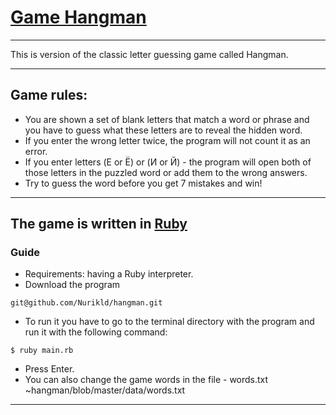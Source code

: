 # [Game Hangman](https://en.wikipedia.org/wiki/Hangman_(game))
___

This is version of the classic letter guessing game called Hangman.
___

## Game rules:

+ You are shown a set of blank letters that match a word or phrase and you have to guess what these letters are to reveal the hidden word.
+ If you enter the wrong letter twice, the program will not count it as an error.
+ If you enter letters (Е or Ё) or (И or Й) - the program will open both of those letters in the puzzled word or add them to the wrong answers.
+ Try to guess the word before you get 7 mistakes and win!
___

## The game is written in [Ruby](https://en.wikipedia.org/wiki/Ruby_(programming_language))

### Guide

+ Requirements: having a Ruby interpreter.
+ Download the program
```
git@github.com/Nurikld/hangman.git
```
+ To run it you have to go to the terminal directory with the program and run it with the following command:
```
$ ruby main.rb
```
+ Press Enter.
+ You can also change the game words in the file - words.txt ~hangman/blob/master/data/words.txt
___
